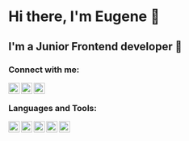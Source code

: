 # Hi there, I'm Eugene 👋

## I'm a Junior Frontend developer 🌚


### Connect with me:

[<img align="left" alt="Telegram" width="22px" src="http://simpleicons.org/icons/telegram.svg"/>][telegram]
[<img align="left" alt="Instagram" width="22px" src="http://simpleicons.org/icons/instagram.svg" />][instagram]
[<img align="left" alt="Email" width="22px" src="http://simpleicons.org/icons/gmail.svg" />][email]

<br />

### Languages and Tools:
<img align="left" alt="VSCode" width="22px" src="http://simpleicons.org/icons/visualstudiocode.svg"/>
<img align="left" alt="JS" width="22px" src="http://simpleicons.org/icons/javascript.svg"/>
<img align="left" alt="Telegram" width="22px" src="http://simpleicons.org/icons/visualstudiocode.svg"/>
<img align="left" alt="Telegram" width="22px" src="http://simpleicons.org/icons/visualstudiocode.svg"/>
<img align="left" alt="Telegram" width="22px" src="http://simpleicons.org/icons/visualstudiocode.svg"/>


<br />


[telegram]: https://t.me/j_grigor
[instagram]: https://instagram.com/j_grigor
[linkedin]: https://linkedin.com/in/codeSTACKr
[email]: mailto:grigor.eugenee@gmail.com
